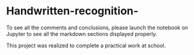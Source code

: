 # Handwritten-recognition-
To see all the comments and conclusions, please launch the notebook on Jupyter to see all the markdown sections displayed properly. 

This project was realized to complete a practical work at school. 
